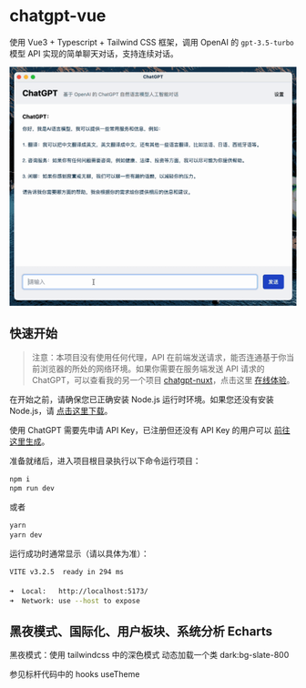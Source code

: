 # chatgpt-vue

使用 Vue3 + Typescript + Tailwind CSS 框架，调用 OpenAI 的 `gpt-3.5-turbo` 模型 API 实现的简单聊天对话，支持连续对话。

![preview](img/preview.gif)

## 快速开始

> 注意：本项目没有使用任何代理，API 在前端发送请求，能否连通基于你当前浏览器的所处的网络环境。如果你需要在服务端发送 API 请求的 ChatGPT，可以查看我的另一个项目 [chatgpt-nuxt](https://github.com/lianginx/chatgpt-nuxt)，点击这里 [在线体验](http://ai.in-x.cc/)。

在开始之前，请确保您已正确安装 Node.js 运行时环境。如果您还没有安装 Node.js，请 [点击这里下载](https://nodejs.org/zh-cn/)。

使用 ChatGPT 需要先申请 API Key，已注册但还没有 API Key 的用户可以 [前往这里生成](https://platform.openai.com/account/api-keys)。

准备就绪后，进入项目根目录执行以下命令运行项目：

```bash
npm i
npm run dev
```

或者

```bash
yarn
yarn dev
```

运行成功时通常显示（请以具体为准）：

```bash
VITE v3.2.5  ready in 294 ms

➜  Local:   http://localhost:5173/
➜  Network: use --host to expose
```

## 黑夜模式、国际化、用户板块、系统分析 Echarts

黑夜模式：使用 tailwindcss 中的深色模式 动态加载一个类 dark:bg-slate-800

参见标杆代码中的 hooks useTheme
